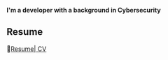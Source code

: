 
**I'm a developer with a background in Cybersecurity**  


## Resume
📝[Resume| CV](https://drive.google.com/file/d/13ZLFO673jGKbkYLQ-rx1t-_6IKN-mK_s/view?usp=sharing)





<!--
**JadenMeister/jadenMeister** is a ✨ _special_ ✨ repository because its `README.md` (this file) appears on your GitHub profile.

Here are some ideas to get you started:

- 🔭 I’m currently working on ...
- 🌱 I’m currently learning ...
- 👯 I’m looking to collaborate on ...
- 🤔 I’m looking for help with ...
- 💬 Ask me about ...
- 📫 How to reach me: ...
- 😄 Pronouns: ...
- ⚡ Fun fact: ...






# Main Stack
[![My Skills](https://skillicons.dev/icons?i=react,nextjs,html,css,js,nodejs,express,mysql)]()

##  Cloud Services
[![My Skills](https://skillicons.dev/icons?i=aws,vercel)]()

##  Tools
[![My Skills](https://skillicons.dev/icons?i=docker,figma,postman,vim)]()


##  IDE
[![My Skills](https://skillicons.dev/icons?i=webstorm,jetbrain)]() 

##  Co-op Tools
[![My Skills](https://skillicons.dev/icons?i=notion,git,github,npm)]()

##  OS
[![My Skills](https://skillicons.dev/icons?i=windows,linux,kali,ubuntu)]()

## linkedIn
[![My Skills](https://skillicons.dev/icons?i=linkedin)](https://www.linkedin.com/in/jaden-choi-16a541227/) 
-->
